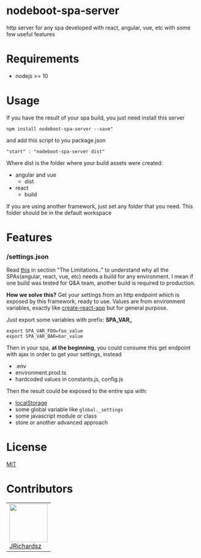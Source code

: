 # nodeboot-spa-server

http server for any spa developed with react, angular, vue, etc with some few useful features

# Requirements

- nodejs >= 10

# Usage

If you have the result of your spa build, you just need install this server

```
npm install nodeboot-spa-server --save"
```


and add this script to you package.json


```
"start" : "nodeboot-spa-server dist"
```

Where dist is the folder where your build assets were created:

- angular and vue
  - dist
- react
  - build

If you are using another framework, just set any folder that you need. This folder should be in the default workspace  

# Features

### /settings.json

Read [this](https://www.jvandemo.com/how-to-use-environment-variables-to-configure-your-angular-application-without-a-rebuild/) in section "The Limitations.." to understand why all the SPAs(angular, react, vue, etc) needs a build for any environment. I mean if one build was tested for Q&A team, another build is required to production.

**How we solve this?**
Get your settings from an http endpoint which is exposed by this framework, ready to use. Values are from environment variables, exactly like [create-react-app](https://create-react-app.dev/docs/adding-custom-environment-variables/) but for general purpose.

Just export some variables with prefix: **SPA_VAR_**

```
export SPA_VAR_FOO=foo_value
export SPA_VAR_BAR=bar_value
```

Then in your spa, **at the beginning**, you could consume this get endpoint with ajax in order to get your settings, instead

- .env
- environment.prod.ts
- hardcoded values in constants.js, config.js

Then the result could be exposed to the entire spa with:

- [localStorage](https://developer.mozilla.org/en-US/docs/Web/API/Window/localStorage)
- some global variable like `global._settings`
- some javascript module or class
- store or another advanced approach

# License

[MIT](./LICENSE)

# Contributors

<table>
  <tbody>
    <td>
      <img src="https://avatars0.githubusercontent.com/u/3322836?s=460&v=4" width="100px;"/>
      <br />
      <label><a href="http://jrichardsz.github.io/">JRichardsz</a></label>
      <br />
    </td>    
  </tbody>
</table>
